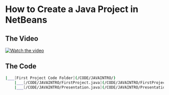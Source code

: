 
# How to Create a Java Project in NetBeans

## The Video

[![Watch the video](https://img.youtube.com/vi/01RlETg4ST8/hqdefault.jpg)](https://youtu.be/01RlETg4ST8)


## The Code
 ```bash
 |___[First Project Code Folder](/CODE/JAVAINTRO/)
     |___[/CODE/JAVAINTRO/FirstProject.java](/CODE/JAVAINTRO/FirstProject.java)
     |___[/CODE/JAVAINTRO/Presentation.java](/CODE/JAVAINTRO/Presentation.java)
 ```


